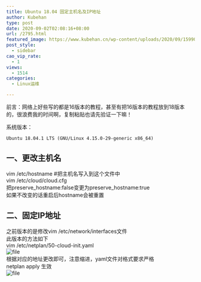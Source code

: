 ```yaml
---
title: Ubuntu 18.04 固定主机名及IP地址
author: Kubehan
type: post
date: 2020-09-02T02:08:16+08:00
url: /2795.html
featured_image: https://www.kubehan.cn/wp-content/uploads/2020/09/1599012461-7cdcf5f57943fbd.png
post_style:
  - sidebar
cao_vip_rate:
  - 1
views:
  - 1514
categories:
  - Linux运维

---
```

前言：网络上好些写的都是16版本的教程，甚至有把16版本的教程放到18版本的，很浪费我的时间啊，复制粘贴也请先验证一下嘛！

系统版本：

<pre><code class="language-bash">Ubuntu 18.04.1 LTS (GNU/Linux 4.15.0-29-generic x86_64)</code></pre>

## 一、更改主机名

vim /etc/hostname #把主机名写入到这个文件中  
vim /etc/cloud/cloud.cfg  
把preserve\_hostname:false变更为preserve\_hostname:true  
如果不改变的话重启后hostname会被重置

## 二、固定IP地址

之前版本的是修改vim /etc/network/interfaces文件  
此版本的方法如下  
vim /etc/netplan/50-cloud-init.yaml  
<img decoding="async" src="https://www.kubehan.cn/wp-content/uploads/2020/09/1599012315-0a9918a4211f9f7.png" alt="file" />  
根据对应的地址更改即可，注意缩进，yaml文件对格式要求严格  
netplan apply 生效  
<img decoding="async" src="https://www.kubehan.cn/wp-content/uploads/2020/09/1599012461-7cdcf5f57943fbd.png" alt="file" />